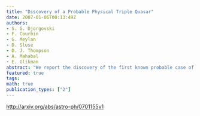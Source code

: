 ```yaml
---
title: "Discovery of a Probable Physical Triple Quasar"
date: 2007-01-06T00:13:49Z
authors:
- S. G. Djorgovski
- F. Courbin
- G. Meylan
- D. Sluse
- D. J. Thompson
- A. Mahabal
- E. Glikman
abstract: "We report the discovery of the first known probable case of a physical triple quasar (not a gravitational lens). A previously known double system, QQ 1429-008 at z = 2.076, is shown to contain a third, fainter QSO component at the same redshift within the measurement errors. Deep optical and IR imaging at the Keck and VLT telescopes has failed to reveal a plausible lensing galaxy group or a cluster, and moreover, we are unable to construct any viable lensing model which could lead to the observed distribution of source positions and relative intensities of the three QSO image components. Furthermore, there are hints of differences in broad-band spectral energy distributions of different components, which are more naturally understood if they are physically distinct AGN. Therefore, we conclude that this system is most likely a physical triple quasar, the first such close QSO grouping known at any redshift. The projected component separations in the restframe are ~ 30 - 50 kpc for the standard concordance cosmology, typical of interacting galaxy systems. The existence of this highly unusual system supports the standard picture in which galaxy interactions lead to the onset of QSO activity."
featured: true
tags:
math: true
publication_types: ["2"]
---
```

http://arxiv.org/abs/astro-ph/0701155v1
